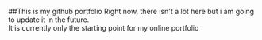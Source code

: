 ##This is my github portfolio
Right now, there isn't a lot here but i am going to update it in the future. </br>
It is currently only the starting point for my online portfolio
